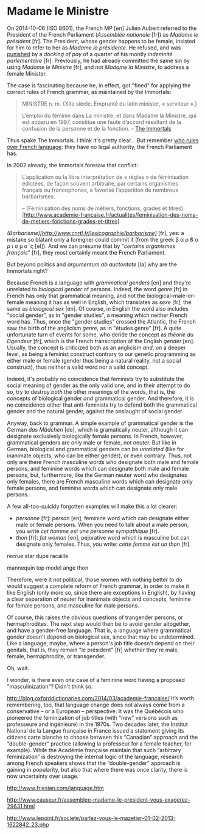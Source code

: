 Madame le Ministre
===

On 2014-10-06 (ISO 8601), the French MP [en] Julien Aubert referred to the President of the French Parliament (*Assemblée nationale* [fr]) as *Madame le président* [fr]. The President, whose gender happens to be female, insisted for him to refer to her as *Madame la présidente*. He refused, and was [punished](http://www.lefigaro.fr/politique/le-scan/citations/2014/10/07/25002-20141007ARTFIG00046-madame-le-president-insiste-a-l-assemblee-un-depute-ump-il-est-sanctionne.php) by a *docking of pay* of a quarter of his montly *indemnité parlementaire* [fr]. Previously, he had already committed the same sin by using *Madame le Ministre* [fr], and not *Madame la Ministre*, to address a female Minister.

The case is fascinating because he, in effect, got "fined" for applying the correct rules of French grammar, as maintained by the Immortals:

>MINISTRE n. m. {XIIe siècle. Emprunté du latin minister, « serviteur ».}
>
>L’emploi du féminin dans La ministre, et dans Madame la Ministre, qui est apparu en 1997, constitue une faute d’accord résultant de la confusion de la personne et de la fonction.
> &ndash; [The Immortals](http://www.academie-francaise.fr/le-dictionnaire-la-9e-edition/exemples-de-remarques-normatives)

Thus spake The Immortals. I think it's pretty clear... But remember [who rules over French language](who-rules-over-french-language): they have no legal authority, the French Parliament has.

In 2002 already, the Immortals foresaw that conflict:

>L’application ou la libre interprétation de « règles » de féminisation édictées, de façon souvent arbitraire, par certains organismes français ou francophones, a favorisé l’apparition de nombreux barbarismes.
>
> &ndash; (Féminisation des noms de métiers, fonctions, grades et titres)[http://www.academie-francaise.fr/actualites/feminisation-des-noms-de-metiers-fonctions-grades-et-titres]

*(Barbarisme)[http://www.cnrtl.fr/lexicographie/barbarisme]* [fr], yes: a mistake so blatant only a foreigner could commit it (from the greek β α ρ ϐ α ρ ι σ μ ο ̀ ς [el]). And we can presume that by "*certains organismes français*" [fr], they most certainly meant the French Parliament.

But beyond politics and *argumentum ab auctoritate* [la] why are the Immortals right?

Because French is a language with *grammatical genders* [en] and they're unrelated to *biological gender* of persons. Indeed, the word *genre* [fr] in French has only that grammatical meaning, and not the biological-male-or-female meaning it has as well in English, which translates as *sexe* [fr], the same as *biological sex* [en]. Of course, in English the word also includes "social gender", as in "gender studies", a meaning which neither French word has. Thus, once the "gender studies" crossed the Atlantic, the French saw the birth of the anglicism *genre*, as in "études genre" [fr]. A quite unfortunate turn of events for some, who deride the concept as *théorie du Dgendeur* [fr], which is the French transcription of the English *gender* [en]. Usually, the concept is criticized both as an anglicism *and*, on a deeper level, as being a feminist construct contrary to our genetic programming as either male or female (gender thus being a natural reality, not a social construct), thus neither a valid word nor a valid concept.

Indeed, it's probably no coincidence that feminists try to substitute the social meaning of gender as the only valid one, and in their attempt to do so, try to destroy *both* the other meanings of the words, that is, the concepts of biological gender *and* grammatical gender. And therefore, it is no coincidence either that anti-feminists try to defend both the grammatical gender and the natural gender, against the onslaught of social gender.

Anyway, back to grammar. A simple example of grammatical gender is the German *das Mädchen* [de], which is gramatically neuter, although it can designate exclusively biologically female persons. In French, however, grammatical genders are only male or female, not neuter. But like in German, biological and grammatical genders can be *unrelated* (like for inanimate objects, who can be either gender), or even contrary. Thus, not only are there French masculine words who designate both male and female persons, and feminine words which can designate both male and female persons, but, furthermore, like the German neuter word who designates only females, there are French masculine words which can designate only female persons, and feminine words which can designate only male persons.

A few all-too-quickly forgotten examples will make this a lot clearer:

- *personne* [fr]: *person* [en], feminine word which can designate either male or female persons. When you need to talk about a male person, you write *cet homme est une personne sympathique* [fr].
- *thon* [fr]: *fat woman* [en], pejorative word which is masculine but can designate only females. Thus, you write: *cette femme est un thon* [fr].




recrue
star
dupe
racaille



mannequin
top model
ange
thon

Therefore, were it not political, those women with nothing better to do would suggest a complete reform of French grammar, in order to make it like English (only more so, since there are exceptions in English), by having a clear separation of neuter for inanimate objects and concepts, feminine for female persons, and masculine for male persons.

Of course, this raises the obvious questions of trangender persons, or hermaphrodites. The next step would then be to avoid gender altogether, and have a gender-free language. That is, a language where grammatical gender doesn't depend on biological sex, since that may be undetermined. Like a language, maybe, where a person's job title doesn't depend on their genitals, that is, they remain "le président" [fr] whether they're male, female, hermaphrodite, or transgender.

Oh, wait.

I wonder, is there even *one* case of a feminine word having a proposed "masculinization"? Didn't think so.


http://blog.oxforddictionaries.com/2014/03/academie-francaise/
It’s worth remembering, too, that language change does not always come from a conservative – or a European – perspective. It was the Québécois who pioneered the feminization of job titles (with “new” versions such as professeure and ingénieure) in the 1970s. Two decades later, the Institut National de la Langue française in France issued a statement giving its citizens carte blanche to choose between this “Canadian” approach and the “double-gender” practice (allowing la professeur for a female teacher, for example). While the Académie française maintain that such “arbitrary feminization” is destroying the internal logic of the language, research among French speakers shows that the “double-gender” approach is gaining in popularity, but also that where there was once clarity, there is now uncertainty over usage.


http://www.friesian.com/language.htm

http://www.causeur.fr/assemblee-madame-le-president-vous-exagerez-29631.html

http://www.lepoint.fr/societe/parlez-vous-le-mazetier-01-02-2013-1622842_23.php
